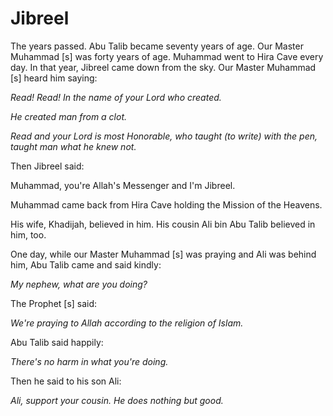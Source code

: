 Jibreel
=======

The years passed. Abu Talib became seventy years of age. Our Master
Muhammad [s] was forty years of age. Muhammad went to Hira Cave every
day. In that year, Jibreel came down from the sky. Our Master Muhammad
[s] heard him saying:

*Read! Read! In the name of your Lord who created.*

*He created man from a clot.*

*Read and your Lord is most Honorable, who taught (to write) with the
pen, taught man what he knew not.*

Then Jibreel said:

Muhammad, you're Allah's Messenger and I'm Jibreel.

Muhammad came back from Hira Cave holding the Mission of the Heavens.

His wife, Khadijah, believed in him. His cousin Ali bin Abu Talib
believed in him, too.

One day, while our Master Muhammad [s] was praying and Ali was behind
him, Abu Talib came and said kindly:

*My nephew, what are you doing?*

The Prophet [s] said:

*We're praying to Allah according to the religion of Islam.*

Abu Talib said happily:

*There's no harm in what you're doing.*

Then he said to his son Ali:

*Ali, support your cousin. He does nothing but good.*


